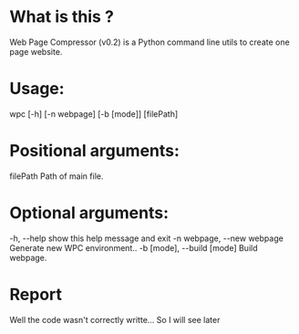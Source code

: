 # What is this ?

Web Page Compressor (v0.2) is a Python command line utils to create one page website.

# Usage:
wpc [-h] [-n webpage] [-b [mode]] [filePath]

# Positional arguments:
  filePath              Path of main file.

# Optional arguments:
  -h, --help            show this help message and exit
  -n webpage, --new webpage
                        Generate new WPC environment..
  -b [mode], --build [mode]
                        Build webpage.
# Report
Well the code wasn't correctly writte... So I will see later

